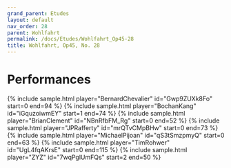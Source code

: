 ```yaml
---
grand_parent: Etudes
layout: default
nav_order: 28
parent: Wohlfahrt
permalink: /docs/Etudes/Wohlfahrt_Op45-28
title: Wohlfahrt, Op45, No. 28
---
```

# Performances
<div class="sample-container">
    {% include sample.html player="BernardChevalier" id="Gwp9ZUXk8Fo" start=0 end=94 %}
    {% include sample.html player="BochanKang" id="iGquzoiwmEY" start=1 end=74 %}
    {% include sample.html player="BrianClement" id="NBnRfbFM_Rg" start=0 end=52 %}
    {% include sample.html player="JPRafferty" id="mrQTvCMpBHw" start=0 end=73 %}
    {% include sample.html player="MichaelPijoan" id="qS3tSmzpmyQ" start=0 end=63 %}
    {% include sample.html player="TimRohwer" id="UgL4fqAKrsE" start=0 end=115 %}
    {% include sample.html player="ZYZ" id="7wqPglUmFQs" start=2 end=50 %}
</div>